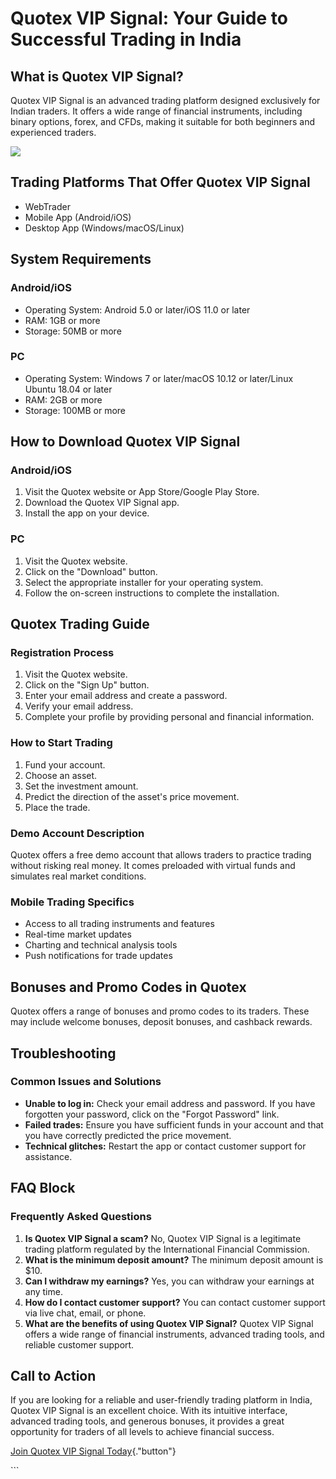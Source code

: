 # Quotex VIP Signal: Your Guide to Successful Trading in India

## What is Quotex VIP Signal?

Quotex VIP Signal is an advanced trading platform designed exclusively
for Indian traders. It offers a wide range of financial instruments,
including binary options, forex, and CFDs, making it suitable for both
beginners and experienced traders.

[![](https://static.quotex.io/files/8_en/300_250.jpg)](https://traff.sbs/brokerqxsignupf)

## Trading Platforms That Offer Quotex VIP Signal

-   WebTrader
-   Mobile App (Android/iOS)
-   Desktop App (Windows/macOS/Linux)

## System Requirements

### Android/iOS

-   Operating System: Android 5.0 or later/iOS 11.0 or later
-   RAM: 1GB or more
-   Storage: 50MB or more

### PC

-   Operating System: Windows 7 or later/macOS 10.12 or later/Linux
    Ubuntu 18.04 or later
-   RAM: 2GB or more
-   Storage: 100MB or more

## How to Download Quotex VIP Signal

### Android/iOS

1.  Visit the Quotex website or App Store/Google Play Store.
2.  Download the Quotex VIP Signal app.
3.  Install the app on your device.

### PC

1.  Visit the Quotex website.
2.  Click on the "Download" button.
3.  Select the appropriate installer for your operating system.
4.  Follow the on-screen instructions to complete the installation.

## Quotex Trading Guide

### Registration Process

1.  Visit the Quotex website.
2.  Click on the "Sign Up" button.
3.  Enter your email address and create a password.
4.  Verify your email address.
5.  Complete your profile by providing personal and financial
    information.

### How to Start Trading

1.  Fund your account.
2.  Choose an asset.
3.  Set the investment amount.
4.  Predict the direction of the asset\'s price movement.
5.  Place the trade.

### Demo Account Description

Quotex offers a free demo account that allows traders to practice
trading without risking real money. It comes preloaded with virtual
funds and simulates real market conditions.

### Mobile Trading Specifics

-   Access to all trading instruments and features
-   Real-time market updates
-   Charting and technical analysis tools
-   Push notifications for trade updates

## Bonuses and Promo Codes in Quotex

Quotex offers a range of bonuses and promo codes to its traders. These
may include welcome bonuses, deposit bonuses, and cashback rewards.

## Troubleshooting

### Common Issues and Solutions

-   **Unable to log in:** Check your email address and password. If you
    have forgotten your password, click on the "Forgot Password"
    link.
-   **Failed trades:** Ensure you have sufficient funds in your account
    and that you have correctly predicted the price movement.
-   **Technical glitches:** Restart the app or contact customer support
    for assistance.

## FAQ Block

### Frequently Asked Questions

1.  **Is Quotex VIP Signal a scam?** No, Quotex VIP Signal is a
    legitimate trading platform regulated by the International Financial
    Commission.
2.  **What is the minimum deposit amount?** The minimum deposit amount
    is \$10.
3.  **Can I withdraw my earnings?** Yes, you can withdraw your earnings
    at any time.
4.  **How do I contact customer support?** You can contact customer
    support via live chat, email, or phone.
5.  **What are the benefits of using Quotex VIP Signal?** Quotex VIP
    Signal offers a wide range of financial instruments, advanced
    trading tools, and reliable customer support.

## Call to Action

If you are looking for a reliable and user-friendly trading platform in
India, Quotex VIP Signal is an excellent choice. With its intuitive
interface, advanced trading tools, and generous bonuses, it provides a
great opportunity for traders of all levels to achieve financial
success.

[Join Quotex VIP Signal
Today](\%22https://traff.sbs/brokerqxsignup\%22){."button"}

\`\`\`

